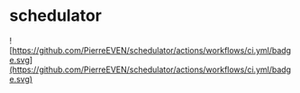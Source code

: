 # schedulator

![https://github.com/PierreEVEN/schedulator/actions/workflows/ci.yml/badge.svg](https://github.com/PierreEVEN/schedulator/actions/workflows/ci.yml/badge.svg)
